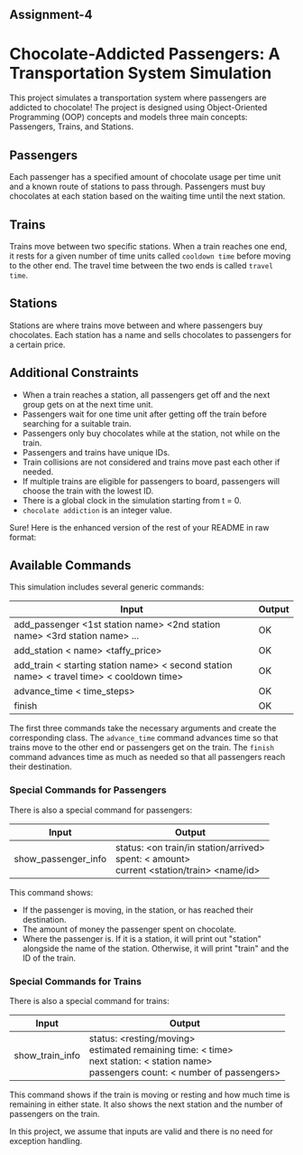 ## Assignment-4


# Chocolate-Addicted Passengers: A Transportation System Simulation

This project simulates a transportation system where passengers are addicted to chocolate! The project is designed using Object-Oriented Programming (OOP) concepts and models three main concepts: Passengers, Trains, and Stations.

## Passengers
Each passenger has a specified amount of chocolate usage per time unit and a known route of stations to pass through. Passengers must buy chocolates at each station based on the waiting time until the next station.

## Trains
Trains move between two specific stations. When a train reaches one end, it rests for a given number of time units called `cooldown time` before moving to the other end. The travel time between the two ends is called `travel time`.

## Stations
Stations are where trains move between and where passengers buy chocolates. Each station has a name and sells chocolates to passengers for a certain price.

## Additional Constraints
- When a train reaches a station, all passengers get off and the next group gets on at the next time unit.
- Passengers wait for one time unit after getting off the train before searching for a suitable train.
- Passengers only buy chocolates while at the station, not while on the train.
- Passengers and trains have unique IDs.
- Train collisions are not considered and trains move past each other if needed.
- If multiple trains are eligible for passengers to board, passengers will choose the train with the lowest ID.
- There is a global clock in the simulation starting from t = 0.
- `chocolate addiction` is an integer value.

Sure! Here is the enhanced version of the rest of your README in raw format:

## Available Commands

This simulation includes several generic commands:

| Input  | Output |
| ------------- | ------------- |
| add_passenger <taffy addiction> <1st station name> <2nd station name> <3rd station name> ...|OK|
| add_station < name> <taffy_price>|OK|
| add_train < starting station name> < second station name> < travel time> < cooldown time>|OK|
| advance_time < time_steps>|OK|
| finish|OK|

The first three commands take the necessary arguments and create the corresponding class. The `advance_time` command advances time so that trains move to the other end or passengers get on the train. The `finish` command advances time as much as needed so that all passengers reach their destination.

### Special Commands for Passengers

There is also a special command for passengers:

| Input  | Output |
| ------------- | ------------- |
|show_passenger_info <person id>|status: <on train/in station/arrived><br>spent: < amount><br>current <station/train> <name/id>|

This command shows:
- If the passenger is moving, in the station, or has reached their destination.
- The amount of money the passenger spent on chocolate.
- Where the passenger is. If it is a station, it will print out "station" alongside the name of the station. Otherwise, it will print "train" and the ID of the train.

### Special Commands for Trains

There is also a special command for trains:

| Input  | Output |
| ------------- | ------------- |
|show_train_info <train id>|status: <resting/moving><br>estimated remaining time: < time><br>next station: < station name><br>passengers count: < number of passengers>|

This command shows if the train is moving or resting and how much time is remaining in either state. It also shows the next station and the number of passengers on the train.

In this project, we assume that inputs are valid and there is no need for exception handling.
